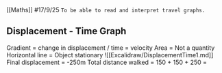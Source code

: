 [[Maths]]
#17/9/25 
`To be able to read and interpret travel graphs.`
## Displacement - Time Graph
Gradient = change in displacement / time = velocity
Area = Not a quantity
Horizontal line = Object stationary
![[Excalidraw/DisplacementTime1.md]]
Final displacement = -250m
Total distance walked = 150 + 150 + 250 = 